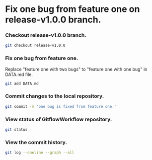 # Fix one bug from feature one on release-v1.0.0 branch.

### Checkout release-v1.0.0 branch.

```sh
git checkout release-v1.0.0
```

### Fix one bug from feature one.

Replace "feature one with two bugs" to "feature one with one bug" in DATA.md file.

```sh
git add DATA.md
```

### Commit changes to the local repository.

```sh
git commit -m 'one bug is fixed from feature one.'
```

### View status of GitflowWorkflow repository.

```sh
git status
```

### View the commit history.

```sh
git log --oneline --graph --all
```
